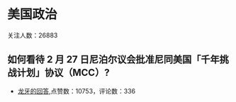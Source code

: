 #  美国政治 
关注人数：26883
## 如何看待 2 月 27 日尼泊尔议会批准尼同美国「千年挑战计划」协议（MCC）?
- [龙牙的回答](https://www.zhihu.com/question/519245079/answer/-1926366433),点赞数：10753，评论数：336
